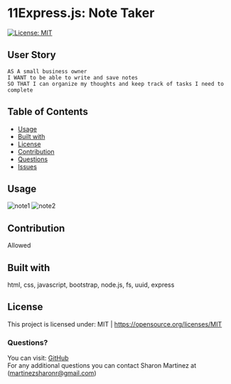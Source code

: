 # 11Express.js: Note Taker
  [![License: MIT](https://img.shields.io/badge/License-MIT-yellow.svg)](https://opensource.org/licenses/MIT)

  ## User Story
```
AS A small business owner
I WANT to be able to write and save notes
SO THAT I can organize my thoughts and keep track of tasks I need to complete
```

  ## Table of Contents

  * [Usage](#Usage)
  * [Built with](#Built-with)
  * [License](#License)
  * [Contribution](#Contribution)
  * [Questions](#Questions)
  * [Issues](#Issues)
  
  ## Usage 
  ![note1](https://user-images.githubusercontent.com/30086519/111587085-945dd480-8776-11eb-88ea-d0f1b93f7865.png)
  ![note2](https://user-images.githubusercontent.com/30086519/111587103-99bb1f00-8776-11eb-832d-87aacaed2c51.png)
  
   ## Contribution
   Allowed

  ## Built with
  html, css, javascript, bootstrap, node.js, fs, uuid, express

  ## License 
  This project is licensed under: MIT | https://opensource.org/licenses/MIT

  ### Questions?
  You can visit: [GitHub](https://github.com/Sharon1106)  
  For any additional questions you can contact Sharon Martinez at <email>(martinezsharonr@gmail.com)<email>
  
